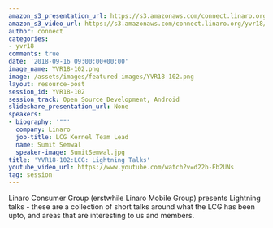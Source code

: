 ```yaml
---
amazon_s3_presentation_url: https://s3.amazonaws.com/connect.linaro.org/yvr18/presentations/yvr18-102.pdf
amazon_s3_video_url: https://s3.amazonaws.com/connect.linaro.org/yvr18/videos/yvr18-102.mp4
author: connect
categories:
- yvr18
comments: true
date: '2018-09-16 09:00:00+00:00'
image_name: YVR18-102.png
image: /assets/images/featured-images/YVR18-102.png
layout: resource-post
session_id: YVR18-102
session_track: Open Source Development, Android
slideshare_presentation_url: None
speakers:
- biography: '""'
  company: Linaro
  job-title: LCG Kernel Team Lead
  name: Sumit Semwal
  speaker-image: SumitSemwal.jpg
title: 'YVR18-102:LCG: Lightning Talks'
youtube_video_url: https://www.youtube.com/watch?v=d22b-Eb2UNs
tag: session
---
```


Linaro Consumer Group (erstwhile Linaro Mobile Group) presents Lightning talks - these are a collection of short talks around what the LCG has been upto, and areas that are interesting to us and members.
